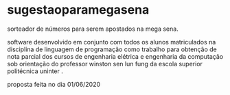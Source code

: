# sugestaoparamegasena

sorteador de números para serem apostados na mega sena.

software desenvolvido em conjunto com todos os alunos matriculados na disciplina de linguagem de programação como trabalho para obtenção de nota parcial dos cursos de engenharia elétrica e engenharia da computação sob orientação do professor winston sen lun fung da escola superior politécnica uninter .

proposta feita no dia 01/06/2020